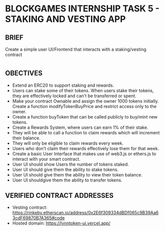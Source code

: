 # BLOCKGAMES INTERNSHIP TASK 5 - STAKING AND VESTING APP

## BRIEF
Create a simple user UI/Frontend that interacts with a staking/vesting contract
#
## OBECTIVES
- Extend an ERC20 to support staking and rewards. 
- Users can stake some of their tokens. When users stake their tokens, they are effectively locked and can't be transferred or spent.
- Make your contract Ownable and assign the owner 1000 tokens initially. Create a function modifyTokenBuyPrice and restrict access only to the owner.
- Create a function buyToken that can be called publicly to buy/mint new tokens.
- Create a Rewards System, where users can earn 1% of their stake. 
- They will be able to call a function to claim rewards which will increment their balance. 
- They will only be eligible to claim rewards every week.
- Users who don't claim their rewards effectively lose them for that week.
- Create a basic User Interface that makes use of web3.js or ethers.js to interact with your smart contract. 
- User UI should show Users the number of tokens staked.
- User UI should give them the ability to stake tokens.
- User UI should give them the ability to view their token balance.
- User UI shouldgive them the ability to transfer tokens.

## VERIFIED CONTRACT ADDRESSES
- Vesting contract: https://rinkeby.etherscan.io/address/0x2E6f309334dBDf065c9B39Aa63cdF69870B7A365#code
- Hosted domain: https://lynntoken-ui.vercel.app/